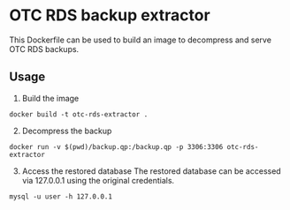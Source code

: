 # OTC RDS backup extractor
This Dockerfile can be used to build an image to decompress and serve OTC RDS backups.

## Usage
1. Build the image
```
docker build -t otc-rds-extractor .
```

2. Decompress the backup 
```
docker run -v $(pwd)/backup.qp:/backup.qp -p 3306:3306 otc-rds-extractor
```

3. Access the restored database
The restored database can be accessed via 127.0.0.1 using the original credentials.
```
mysql -u user -h 127.0.0.1
```